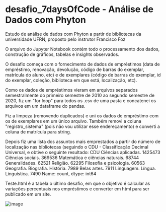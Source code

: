 # desafio_7daysOfCode - Análise de Dados com Phyton
Estudo de análise de dados com Phyton a partir de bibliotecas da universidade UFRN, proposto pelo instrutor Francisco Foz

O arquivo do Jupyter Notebook contém todo o processamento dos dados, construção de gráficos, tabelas e insights observados.

O desafio começa com o fornecimento de dados de empréstimos (data de empréstimo, renovação, devolução, código de barras do exemplar, matrícula do aluno, etc) e de exemplares (código de barras do exemplar, id do exemplar, coleção, biblioteca em que está, localização, etc).

Como os dados de empréstimos vieram em arquivos separados semestralmente do primeiro semestre de 2010 ao segundo semestre de 2020, fiz um "for loop" para todos os .csv de uma pasta e concatenei os arquivos em um dataframe do pandas. 

Fiz a limpeza (removendo duplicados) e uni os dados de empréstimo com os de exemplares em um único arquivo. Também removi a coluna "registro_sistema" (pois não vou utilizar esse endereçamento) e converti a coluna de matrícula para string.

Depois fiz uma lista dos assuntos mais emprestados a partir do número de localização nas bibliotecas (seguindo o CDU - Classificação Decimal Universal, e obtive o seguinte resultado:
CDU
Ciências aplicadas.                1425473
Ciências sociais.                   369536
Matemática e ciências naturais.      68744
Generalidades.                       62521
Religião.                            62295
Filosofia e psicologia.              60563
Geografia. Biografia. História.       7989
Belas artes.                          7911
Linguagem. Língua. Linguística.       7490
Name: count, dtype: int64

Teste.html é a tabela o último desafio, em que o objetivo é calcular as variações percentuais nos empréstimos e converter em html para ser publicado em um site.

![image](https://github.com/user-attachments/assets/9663bf8e-e32f-4d2e-8f34-827c290e3b24)

